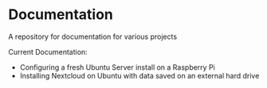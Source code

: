 # Documentation

A repository for documentation for various projects

Current Documentation:
* Configuring a fresh Ubuntu Server install on a Raspberry Pi
* Installing Nextcloud on Ubuntu with data saved on an external hard drive